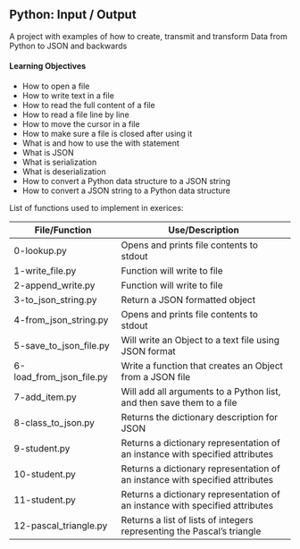 ## Python: Input / Output

A project with examples of how to create, transmit and transform Data from Python to JSON and backwards

#### Learning Objectives

- How to open a file
- How to write text in a file
- How to read the full content of a file
- How to read a file line by line
- How to move the cursor in a file
- How to make sure a file is closed after using it
- What is and how to use the with statement
- What is JSON
- What is serialization
- What is deserialization
- How to convert a Python data structure to a JSON string
- How to convert a JSON string to a Python data structure

List of functions used to implement in exerices:

| File/Function             | Use/Description                                                               |
| ------------------------- | ----------------------------------------------------------------------------- |
| 0-lookup.py               | Opens and prints file contents to stdout                                      |
| 1-write_file.py           | Function will write to file                                                   | 
| 2-append_write.py         | Function will write to file                                                   |
| 3-to_json_string.py       | Return a JSON formatted object                                                |
| 4-from_json_string.py     | Opens and prints file contents to stdout                                      |
| 5-save_to_json_file.py    | Will write an Object to a text file using JSON format                         |
| 6-load_from_json_file.py  | Write a function that creates an Object from a JSON file                      |
| 7-add_item.py             | Will add all arguments to a Python list, and then save them to a file         |
| 8-class_to_json.py        | Returns the dictionary description for JSON                                   |
| 9-student.py              | Returns a dictionary representation of an instance with specified attributes  |
| 10-student.py             | Returns a dictionary representation of an instance with specified attributes  |
| 11-student.py             | Returns a dictionary representation of an instance with specified attributes  |
| 12-pascal_triangle.py     | Returns a list of lists of integers representing the Pascal’s triangle        |

